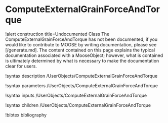 <!-- MOOSE Documentation Stub: Remove this when content is added. -->

# ComputeExternalGrainForceAndTorque

!alert construction title=Undocumented Class
The ComputeExternalGrainForceAndTorque has not been documented, if you would like to contribute to MOOSE by
writing documentation, please see [/generate.md]. The content contained on this page explains
the typical documentation associated with a MooseObject; however, what is contained is ultimately
determined by what is necessary to make the documentation clear for users.

!syntax description /UserObjects/ComputeExternalGrainForceAndTorque

!syntax parameters /UserObjects/ComputeExternalGrainForceAndTorque

!syntax inputs /UserObjects/ComputeExternalGrainForceAndTorque

!syntax children /UserObjects/ComputeExternalGrainForceAndTorque

!bibtex bibliography
